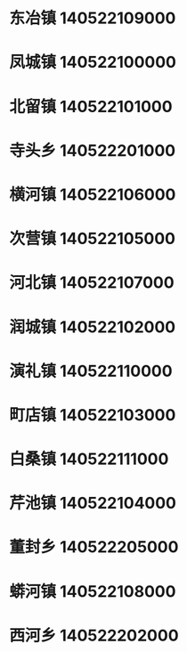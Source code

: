 # 东冶镇 140522109000
# 凤城镇 140522100000
# 北留镇 140522101000
# 寺头乡 140522201000
# 横河镇 140522106000
# 次营镇 140522105000
# 河北镇 140522107000
# 润城镇 140522102000
# 演礼镇 140522110000
# 町店镇 140522103000
# 白桑镇 140522111000
# 芹池镇 140522104000
# 董封乡 140522205000
# 蟒河镇 140522108000
# 西河乡 140522202000
